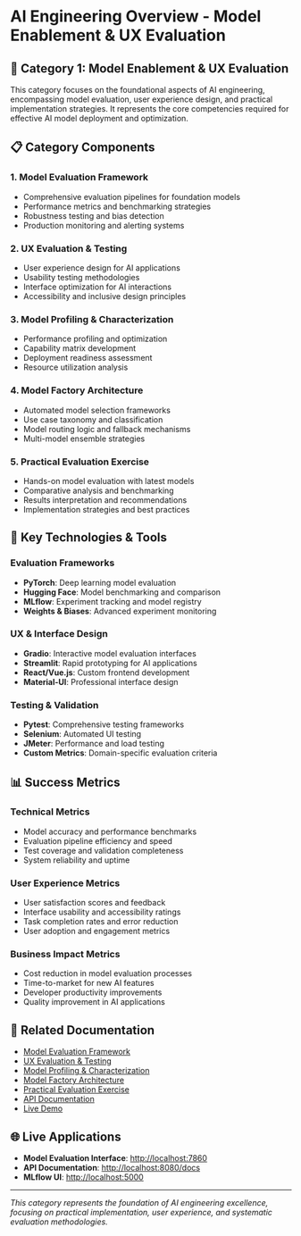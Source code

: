 # AI Engineering Overview - Model Enablement & UX Evaluation

## 🎯 **Category 1: Model Enablement & UX Evaluation**

This category focuses on the foundational aspects of AI engineering, encompassing model evaluation, user experience design, and practical implementation strategies. It represents the core competencies required for effective AI model deployment and optimization.

## 📋 **Category Components**

### **1. Model Evaluation Framework**

- Comprehensive evaluation pipelines for foundation models
- Performance metrics and benchmarking strategies
- Robustness testing and bias detection
- Production monitoring and alerting systems

### **2. UX Evaluation & Testing**

- User experience design for AI applications
- Usability testing methodologies
- Interface optimization for AI interactions
- Accessibility and inclusive design principles

### **3. Model Profiling & Characterization**

- Performance profiling and optimization
- Capability matrix development
- Deployment readiness assessment
- Resource utilization analysis

### **4. Model Factory Architecture**

- Automated model selection frameworks
- Use case taxonomy and classification
- Model routing logic and fallback mechanisms
- Multi-model ensemble strategies

### **5. Practical Evaluation Exercise**

- Hands-on model evaluation with latest models
- Comparative analysis and benchmarking
- Results interpretation and recommendations
- Implementation strategies and best practices

## 🚀 **Key Technologies & Tools**

### **Evaluation Frameworks**

- **PyTorch**: Deep learning model evaluation
- **Hugging Face**: Model benchmarking and comparison
- **MLflow**: Experiment tracking and model registry
- **Weights & Biases**: Advanced experiment monitoring

### **UX & Interface Design**

- **Gradio**: Interactive model evaluation interfaces
- **Streamlit**: Rapid prototyping for AI applications
- **React/Vue.js**: Custom frontend development
- **Material-UI**: Professional interface design

### **Testing & Validation**

- **Pytest**: Comprehensive testing frameworks
- **Selenium**: Automated UI testing
- **JMeter**: Performance and load testing
- **Custom Metrics**: Domain-specific evaluation criteria

## 📊 **Success Metrics**

### **Technical Metrics**

- Model accuracy and performance benchmarks
- Evaluation pipeline efficiency and speed
- Test coverage and validation completeness
- System reliability and uptime

### **User Experience Metrics**

- User satisfaction scores and feedback
- Interface usability and accessibility ratings
- Task completion rates and error reduction
- User adoption and engagement metrics

### **Business Impact Metrics**

- Cost reduction in model evaluation processes
- Time-to-market for new AI features
- Developer productivity improvements
- Quality improvement in AI applications

## 🔗 **Related Documentation**

- [Model Evaluation Framework](model-evaluation-framework.md)
- [UX Evaluation & Testing](ux-evaluation-testing.md)
- [Model Profiling & Characterization](model-profiling-characterization.md)
- [Model Factory Architecture](model-factory-architecture.md)
- [Practical Evaluation Exercise](practical-evaluation-exercise.md)
- [API Documentation](api-documentation.md)
- [Live Demo](live-demo.md)

## 🌐 **Live Applications**

- **Model Evaluation Interface**: [http://localhost:7860](http://localhost:7860)
- **API Documentation**: [http://localhost:8080/docs](http://localhost:8080/docs)
- **MLflow UI**: [http://localhost:5000](http://localhost:5000)

---

_This category represents the foundation of AI engineering excellence, focusing on practical implementation, user experience, and systematic evaluation methodologies._
